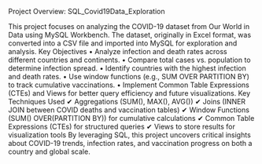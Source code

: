 Project Overview: SQL_Covid19Data_Exploration

This project focuses on analyzing the COVID-19 dataset from Our World in Data using MySQL Workbench. The dataset, originally in Excel format, was converted into a CSV file and imported into MySQL for exploration and analysis.
Key Objectives
•	Analyze infection and death rates across different countries and continents.
•	Compare total cases vs. population to determine infection spread.
•	Identify countries with the highest infection and death rates.
•	Use window functions (e.g., SUM OVER PARTITION BY) to track cumulative vaccinations.
•	Implement Common Table Expressions (CTEs) and Views for better query efficiency and future visualizations.
Key Techniques Used
✔ Aggregations (SUM(), MAX(), AVG())
✔ Joins (INNER JOIN between COVID deaths and vaccination tables)
✔ Window Functions (SUM() OVER(PARTITION BY)) for cumulative calculations
✔ Common Table Expressions (CTEs) for structured queries
✔ Views to store results for visualization tools
By leveraging SQL, this project uncovers critical insights about COVID-19 trends, infection rates, and vaccination progress on both a country and global scale. 
